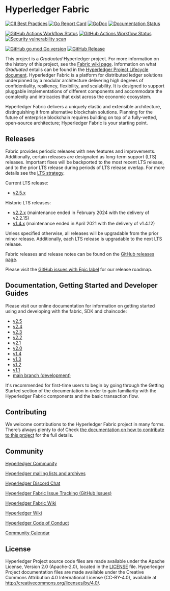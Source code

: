 # Hyperledger Fabric

[![CII Best Practices](https://bestpractices.coreinfrastructure.org/projects/955/badge)](https://bestpractices.coreinfrastructure.org/projects/955)
[![Go Report Card](https://goreportcard.com/badge/github.com/hyperledger/fabric)](https://goreportcard.com/report/github.com/hyperledger/fabric)
[![GoDoc](https://godoc.org/github.com/hyperledger/fabric?status.svg)](https://godoc.org/github.com/hyperledger/fabric)
[![Documentation Status](https://readthedocs.org/projects/hyperledger-fabric/badge/?version=latest)](http://hyperledger-fabric.readthedocs.io/en/latest)

[![GitHub Actions Workflow Status](https://img.shields.io/github/actions/workflow/status/hyperledger/fabric/verify-build.yml?branch=main&label=build%20-%20main)](https://github.com/hyperledger/fabric/actions/workflows/verify-build.yml)
[![GitHub Actions Workflow Status](https://img.shields.io/github/actions/workflow/status/hyperledger/fabric/verify-build.yml?branch=release-2.5&label=build%20-%20release-2.5)](https://github.com/hyperledger/fabric/actions/workflows/verify-build.yml)
[![Security vulnerability scan](https://github.com/hyperledger/fabric/actions/workflows/vulnerability-scan.yml/badge.svg?branch=main)](https://github.com/hyperledger/fabric/actions/workflows/vulnerability-scan.yml)

[![GitHub go.mod Go version](https://img.shields.io/github/go-mod/go-version/hyperledger/fabric)](https://github.com/hyperledger/fabric/blob/main/go.mod)
[![GitHub Release](https://img.shields.io/github/v/release/hyperledger/fabric)](https://github.com/hyperledger/fabric/releases)


This project is a _Graduated_ Hyperledger project. For more information on the history of this project, see the [Fabric wiki page](https://wiki.hyperledger.org/display/fabric). Information on what _Graduated_ entails can be found in
the [Hyperledger Project Lifecycle document](https://tsc.hyperledger.org/project-lifecycle.html).
Hyperledger Fabric is a platform for distributed ledger solutions underpinned
by a modular architecture delivering high degrees of confidentiality,
resiliency, flexibility, and scalability. It is designed to support pluggable
implementations of different components and accommodate the complexity and
intricacies that exist across the economic ecosystem.

Hyperledger Fabric delivers a uniquely elastic and extensible architecture,
distinguishing it from alternative blockchain solutions. Planning for the
future of enterprise blockchain requires building on top of a fully-vetted,
open-source architecture; Hyperledger Fabric is your starting point.

## Releases

Fabric provides periodic releases with new features
and improvements. Additionally, certain releases are designated as long-term
support (LTS) releases. Important fixes will be backported to the most recent
LTS release, and to the prior LTS release during periods of LTS release overlap.
For more details see the [LTS strategy](https://github.com/hyperledger/fabric-rfcs/blob/main/text/0005-lts-release-strategy.md).

Current LTS release:
- [v2.5.x](https://hyperledger-fabric.readthedocs.io/en/release-2.5/whatsnew.html)

Historic LTS releases:
- [v2.2.x](https://hyperledger-fabric.readthedocs.io/en/release-2.2/whatsnew.html) (maintenance ended in February 2024 with the delivery of v2.2.15)
- [v1.4.x](https://hyperledger-fabric.readthedocs.io/en/release-1.4/whatsnew.html) (maintenance ended in April 2021 with the delivery of v1.4.12)

Unless specified otherwise, all releases will be upgradable from the prior minor release.
Additionally, each LTS release is upgradable to the next LTS release.

Fabric releases and release notes can be found on the [GitHub releases page](https://github.com/hyperledger/fabric/releases).

Please visit the [GitHub issues with Epic label](https://github.com/hyperledger/fabric/labels/Epic) for our release roadmap.

## Documentation, Getting Started and Developer Guides

Please visit our
online documentation for
information on getting started using and developing with the fabric, SDK and chaincode:
- [v2.5](http://hyperledger-fabric.readthedocs.io/en/release-2.5/)
- [v2.4](http://hyperledger-fabric.readthedocs.io/en/release-2.4/)
- [v2.3](http://hyperledger-fabric.readthedocs.io/en/release-2.3/)
- [v2.2](http://hyperledger-fabric.readthedocs.io/en/release-2.2/)
- [v2.1](http://hyperledger-fabric.readthedocs.io/en/release-2.1/)
- [v2.0](http://hyperledger-fabric.readthedocs.io/en/release-2.0/)
- [v1.4](http://hyperledger-fabric.readthedocs.io/en/release-1.4/)
- [v1.3](http://hyperledger-fabric.readthedocs.io/en/release-1.3/)
- [v1.2](http://hyperledger-fabric.readthedocs.io/en/release-1.2/)
- [v1.1](http://hyperledger-fabric.readthedocs.io/en/release-1.1/)
- [main branch (development)](http://hyperledger-fabric.readthedocs.io/en/latest/)

It's recommended for first-time users to begin by going through the Getting Started section of the documentation in order to gain familiarity with the Hyperledger Fabric components and the basic transaction flow.

## Contributing

We welcome contributions to the Hyperledger Fabric project in many forms.
There’s always plenty to do! Check [the documentation on how to contribute to this project](http://hyperledger-fabric.readthedocs.io/en/latest/CONTRIBUTING.html)
for the full details.

## Community

[Hyperledger Community](https://www.meetup.com/pro/hyperledger/)

[Hyperledger mailing lists and archives](http://lists.hyperledger.org/)

[Hyperledger Discord Chat](https://discord.com/invite/hyperledger)

[Hyperledger Fabric Issue Tracking (GitHub Issues)](https://github.com/hyperledger/fabric/issues)

[Hyperledger Fabric Wiki](https://wiki.hyperledger.org/display/Fabric)

[Hyperledger Wiki](https://wiki.hyperledger.org/)

[Hyperledger Code of Conduct](https://wiki.hyperledger.org/display/HYP/Hyperledger+Code+of+Conduct)

[Community Calendar](https://wiki.hyperledger.org/display/HYP/Calendar+of+Public+Meetings)

## License <a name="license"></a>

Hyperledger Project source code files are made available under the Apache License, Version 2.0 (Apache-2.0), located in the [LICENSE](LICENSE) file. Hyperledger Project documentation files are made available under the Creative Commons Attribution 4.0 International License (CC-BY-4.0), available at http://creativecommons.org/licenses/by/4.0/.
